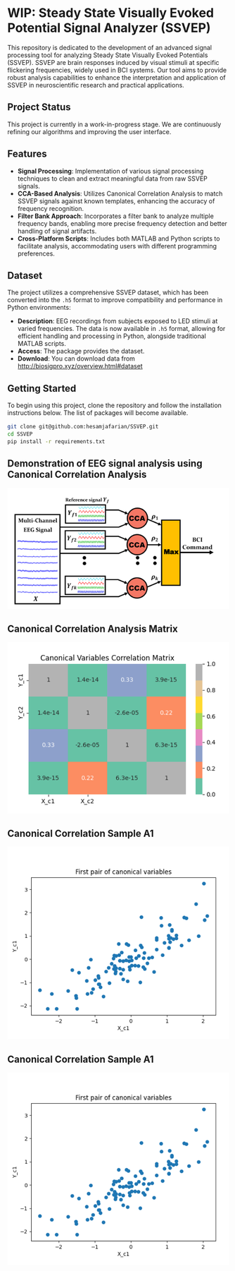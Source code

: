 # WIP: Steady State Visually Evoked Potential Signal Analyzer (SSVEP)

This repository is dedicated to the development of an advanced signal processing tool for analyzing Steady State Visually Evoked Potentials (SSVEP). SSVEP are brain responses induced by visual stimuli at specific flickering frequencies, widely used in BCI systems. Our tool aims to provide robust analysis capabilities to enhance the interpretation and application of SSVEP in neuroscientific research and practical applications.

## Project Status

This project is currently in a work-in-progress stage. We are continuously refining our algorithms and improving the user interface.

## Features

- **Signal Processing**: Implementation of various signal processing techniques to clean and extract meaningful data from raw SSVEP signals.
- **CCA-Based Analysis**: Utilizes Canonical Correlation Analysis to match SSVEP signals against known templates, enhancing the accuracy of frequency recognition.
- **Filter Bank Approach**: Incorporates a filter bank to analyze multiple frequency bands, enabling more precise frequency detection and better handling of signal artifacts.
- **Cross-Platform Scripts**: Includes both MATLAB and Python scripts to facilitate analysis, accommodating users with different programming preferences.

## Dataset

The project utilizes a comprehensive SSVEP dataset, which has been converted into the `.h5` format to improve compatibility and performance in Python environments:
- **Description**: EEG recordings from subjects exposed to LED stimuli at varied frequencies. The data is now available in `.h5` format, allowing for efficient handling and processing in Python, alongside traditional MATLAB scripts.
- **Access**: The package provides the dataset.
- **Download**: You can download data from http://biosigpro.xyz/overview.html#dataset 

## Getting Started

To begin using this project, clone the repository and follow the installation instructions below. The list of packages will become available.

```bash
git clone git@github.com:hesamjafarian/SSVEP.git
cd SSVEP
pip install -r requirements.txt
```
## Demonstration of EEG signal analysis using Canonical Correlation Analysis
![snapshot1](screenshots/multi_channel_EEG_Signal_and_CCA.PNG)

## Canonical Correlation Analysis Matrix
![snapshot1](screenshots/CCA_Matrix.PNG)

## Canonical Correlation Sample A1
![snapshot1](screenshots/First_Pair_Canonical_Variable.PNG)

## Canonical Correlation Sample A1
![snapshot1](screenshots/First_Pair_Canonical_Variable.PNG)
